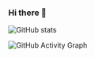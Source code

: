 ### Hi there 👋


![GitHub stats](https://github-readme-stats.vercel.app/api?username=sajadkardel&show_icons=true&theme=chartreuse-dark)

![GitHub Activity Graph](https://activity-graph.herokuapp.com/graph?username=sajadkardel&bg_color=000000&color=62f507&line=239114&point=ffffff&area=true)  
